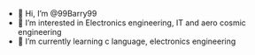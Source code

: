 - 👋 Hi, I’m @99Barry99
- 👀 I’m interested in Electronics engineering, IT and aero cosmic engineering
- 🌱 I’m currently learning c language, electronics engineering 


<!---
99Barry99/99Barry99 is a ✨ special ✨ repository because its `README.md` (this file) appears on your GitHub profile.
You can click the Preview link to take a look at your changes.
--->
